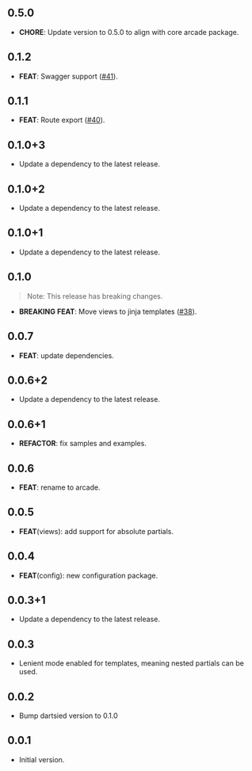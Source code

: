 ## 0.5.0

- **CHORE**: Update version to 0.5.0 to align with core arcade package.

## 0.1.2

- **FEAT**: Swagger support ([#41](https://github.com/dartarcade/arcade/issues/41)).

## 0.1.1

- **FEAT**: Route export ([#40](https://github.com/dartarcade/arcade/issues/40)).

## 0.1.0+3

- Update a dependency to the latest release.

## 0.1.0+2

- Update a dependency to the latest release.

## 0.1.0+1

- Update a dependency to the latest release.

## 0.1.0

> Note: This release has breaking changes.

- **BREAKING** **FEAT**: Move views to jinja templates ([#38](https://github.com/dartarcade/arcade/issues/38)).

## 0.0.7

- **FEAT**: update dependencies.

## 0.0.6+2

- Update a dependency to the latest release.

## 0.0.6+1

- **REFACTOR**: fix samples and examples.

## 0.0.6

- **FEAT**: rename to arcade.

## 0.0.5

- **FEAT**(views): add support for absolute partials.

## 0.0.4

- **FEAT**(config): new configuration package.

## 0.0.3+1

- Update a dependency to the latest release.

## 0.0.3

- Lenient mode enabled for templates, meaning nested partials can be used.

## 0.0.2

- Bump dartsied version to 0.1.0

## 0.0.1

- Initial version.
